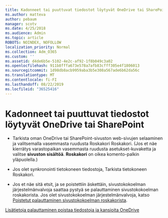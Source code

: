 ```yaml
---
title: Kadonneet tai puuttuvat tiedostot löytyvät OneDrive tai SharePoint
ms.author: matteva
author: pebaum
manager: scotv
ms.date: 4/25/2018
ms.audience: Admin
ms.topic: article
ROBOTS: NOINDEX, NOFOLLOW
localization_priority: Normal
ms.collection: Adm_O365
ms.custom: ''
ms.assetid: d4de6b5e-5102-4e2c-af92-1f8b049c3a02
ms.openlocfilehash: 911b8fffa673e578a7afb83cfff305e4f1806013
ms.sourcegitcommit: 1d98db8acb9959aba3b5e308a567ade6b62da56c
ms.translationtype: MT
ms.contentlocale: fi-FI
ms.lasthandoff: 08/22/2019
ms.locfileid: "36525416"
---
```

# <a name="find-lost-or-missing-files-in-onedrive-or-sharepoint"></a>Kadonneet tai puuttuvat tiedostot löytyvät OneDrive tai SharePoint

- Tarkista oman OneDrive tai SharePoint-sivuston web-sivujen selaaminen ja valitsemalla vasemmasta ruudusta Roskakori Roskakori. (Jos et näe kierrätys varastopaikan vasemmasta ruudusta asetukset-kuvaketta ja valitse **sivuston sisältöä**. **Roskakori** on oikea komento-palkin yläpuolella.) 
    
- Jos olet synkronointi tietokoneen tiedostoja, Tarkista tietokoneen Roskakori. 
    
- Jos et näe sitä etsit, ja se poistettiin äskettäin, sivustokokoelman järjestelmänvalvoja saattaa pystyä se palauttaminen sivustokokoelman roskakorista. Jos olet sivustokokoelman järjestelmänvalvoja, katso [Poistetut palauttaminen sivustokokoelman roskakorista](https://go.microsoft.com/fwlink/?linkid=866439).
    
[Lisätietoja palauttaminen poistaa tiedostoja ja kansioita OneDrive](https://go.microsoft.com/fwlink/?linkid=872872)
  

